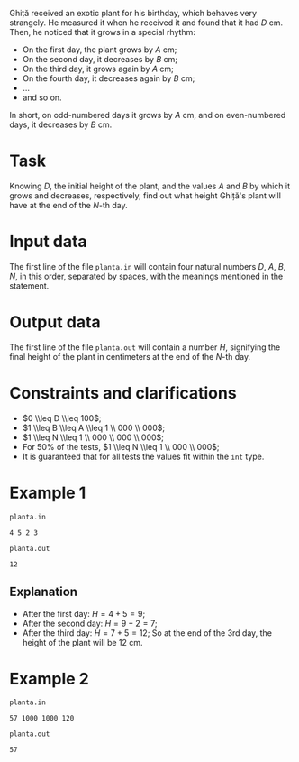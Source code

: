 Ghiță received an exotic plant for his birthday, which behaves very strangely. He measured it when he received it and found that it had $D$ cm. Then, he noticed that it grows in a special rhythm:
* On the first day, the plant grows by $A$ cm;
* On the second day, it decreases by $B$ cm;
* On the third day, it grows again by $A$ cm;
* On the fourth day, it decreases again by $B$ cm;
* ...
* and so on.

In short, on odd-numbered days it grows by $A$ cm, and on even-numbered days, it decreases by $B$ cm.

# Task
Knowing $D$, the initial height of the plant, and the values $A$ and $B$ by which it grows and decreases, respectively, find out what height Ghiță's plant will have at the end of the $N$-th day.

# Input data
The first line of the file `planta.in` will contain four natural numbers $D$, $A$, $B$, $N$, in this order, separated by spaces, with the meanings mentioned in the statement.

# Output data
The first line of the file `planta.out` will contain a number $H$, signifying the final height of the plant in centimeters at the end of the $N$-th day.

# Constraints and clarifications
* $0 \\leq D \\leq 100$;
* $1 \\leq B \\leq A \\leq 1 \\ 000 \\ 000$;
* $1 \\leq N \\leq 1 \\ 000 \\ 000 \\ 000$;
* For 50% of the tests, $1 \\leq N \\leq 1 \\ 000 \\ 000$;
* It is guaranteed that for all tests the values fit within the `int` type.

# Example 1

`planta.in`
```
4 5 2 3
```

`planta.out`
```
12
```

## Explanation
- After the first day: $H = 4 + 5 = 9$;
- After the second day: $H = 9 - 2 = 7$;
- After the third day: $H = 7 + 5 = 12$;
So at the end of the 3rd day, the height of the plant will be $12$ cm.

# Example 2

`planta.in`
```
57 1000 1000 120
```

`planta.out`
```
57
```